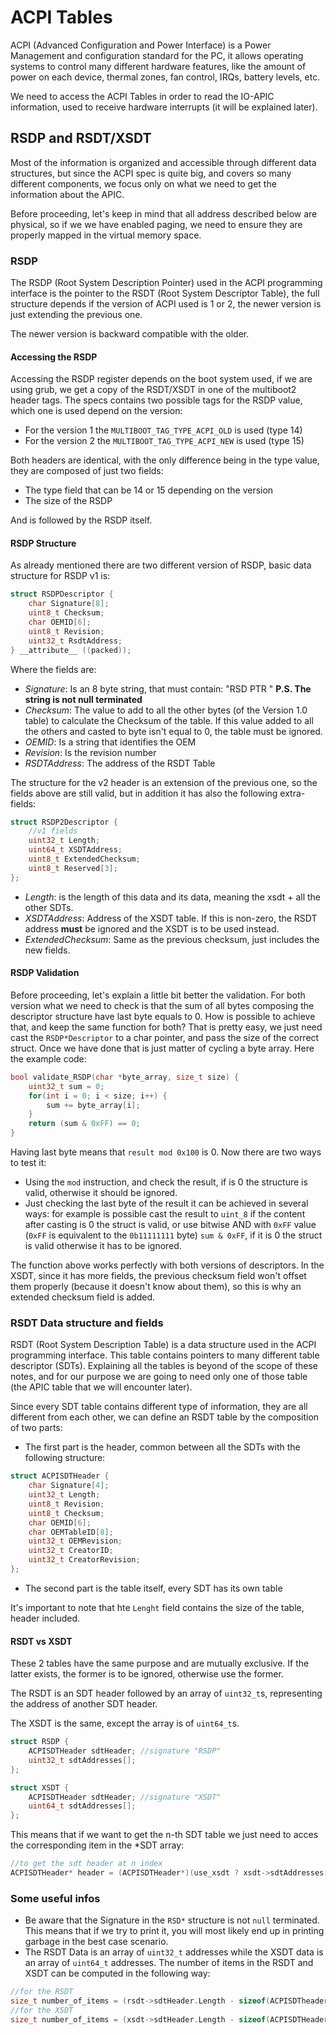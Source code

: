 # ACPI Tables

ACPI (Advanced Configuration and Power Interface) is a Power Management and configuration standard for the PC, it allows operating systems to control many different hardware features, like the amount of power on each device, thermal zones, fan control, IRQs, battery levels, etc.

We need to access the ACPI Tables in order to read the IO-APIC information, used to receive hardware interrupts (it will be explained later).

## RSDP and RSDT/XSDT

Most of the information is organized and accessible through different data structures, but since the ACPI spec is quite big, and covers so many different components, we focus only on what we need to get the information about the APIC.

Before proceeding, let's keep in mind that all address described below are physical, so if we we have enabled paging, we need to ensure they are properly mapped in the virtual memory space.

### RSDP

The RSDP (Root System Description Pointer) used in the ACPI programming interface is the pointer to the RSDT (Root System Descriptor Table), the full structure depends if the version of ACPI used is 1 or 2, the newer version is just extending the previous one.

The newer version is backward compatible with the older.

#### Accessing the RSDP

Accessing the RSDP register depends on the boot system used, if we are using grub, we get a copy of the RSDT/XSDT in one of the multiboot2 header tags. The specs contains two possible tags for the RSDP value, which one is used depend on the version:

* For the version 1 the `MULTIBOOT_TAG_TYPE_ACPI_OLD` is used (type 14)
* For the version 2 the `MULTIBOOT_TAG_TYPE_ACPI_NEW` is used (type 15)

Both headers are identical, with the only difference being in the type value, they are composed of just two fields:

* The type field that can be 14 or 15 depending on the version
* The size of the RSDP

And is followed by the RSDP itself.

#### RSDP Structure

As already mentioned there are two different version of RSDP, basic data structure for RSDP v1 is:

```c
struct RSDPDescriptor {
    char Signature[8];
    uint8_t Checksum;
    char OEMID[6];
    uint8_t Revision;
    uint32_t RsdtAddress;
} __attribute__ ((packed));
```

Where the fields are:

* *Signature*: Is an 8 byte string, that must contain: "RSD PTR " **P.S. The string is not null terminated**
* *Checksum*: The value to add to all the other bytes (of the Version 1.0 table) to calculate the Checksum of the table. If this value added to all the others and casted to byte isn't equal to 0, the table must be ignored.
* *OEMID*: Is a string that identifies the OEM
* *Revision*: Is the revision number
* *RSDTAddress*: The address of the RSDT Table

The structure for the v2 header is an extension of the previous one, so the fields above are still valid, but in addition it has also the following extra-fields:

```c
struct RSDP2Descriptor {
    //v1 fields
    uint32_t Length;
    uint64_t XSDTAddress;
    uint8_t ExtendedChecksum;
    uint8_t Reserved[3];
};
```

* *Length*: is the length of this data and its data, meaning the xsdt + all the other SDTs.
* *XSDTAddress*: Address of the XSDT table. If this is non-zero, the RSDT address **must** be ignored and the XSDT is to be used instead.
* *ExtendedChecksum*: Same as the previous checksum, just includes the new fields.

#### RSDP Validation

Before proceeding, let's explain a little bit better the validation. For both version what we need to check is that the sum of all bytes composing the descriptor structure have last byte equals to 0. How is possible to achieve that, and keep the same function for both? That is pretty easy, we just need cast the `RSDP*Descriptor` to a char pointer, and pass the size of the correct struct. Once we have done that is just matter of cycling a byte array. Here the example code:

```c
bool validate_RSDP(char *byte_array, size_t size) {
    uint32_t sum = 0;
    for(int i = 0; i < size; i++) {
        sum += byte_array[i];
    }
    return (sum & 0xFF) == 0;
}
```

Having last byte means that `result mod 0x100` is 0. Now there are two ways to test it:

* Using the `mod` instruction, and check the result, if is 0 the structure is valid, otherwise it should be ignored.
* Just checking the last byte of the result it can be achieved in several ways: for example is possible  cast the result to `uint_8` if the content after casting is 0 the struct is valid, or use bitwise AND with `0xFF` value (`0xFF` is equivalent to the `0b11111111` byte) `sum & 0xFF`, if it is 0 the struct is valid otherwise it has to be ignored.

The function above works perfectly with both versions of descriptors.
In the XSDT, since it has more fields, the previous checksum field won't offset them properly (because it doesn't know about them), so this is why an extended checksum field is added.

### RSDT Data structure and fields

RSDT (Root System Description Table) is a data structure used in the ACPI programming interface. This table contains pointers to many different table descriptor (SDTs). Explaining all the tables is beyond of the scope of these notes, and for our purpose we are going to need only one of those table (the APIC table that we will encounter later).

Since every SDT table contains different type of information, they are all different from each other, we can define an RSDT table by the composition of two parts:

* The first part is the header, common between all the SDTs with the following structure:

```c
struct ACPISDTHeader {
    char Signature[4];
    uint32_t Length;
    uint8_t Revision;
    uint8_t Checksum;
    char OEMID[6];
    char OEMTableID[8];
    uint32_t OEMRevision;
    uint32_t CreatorID;
    uint32_t CreatorRevision;
};
```
* The second part is the table itself, every SDT has its own table

It's important to note that hte `Lenght` field contains the size of the table, header included. 

#### RSDT vs XSDT

These 2 tables have the same purpose and are mutually exclusive. If the latter exists, the former is to be ignored, otherwise use the former.

The RSDT is an SDT header followed by an array of `uint32_t`s, representing the address of another SDT header.

The XSDT is the same, except the array is of `uint64_t`s.

```c
struct RSDP {
    ACPISDTHeader sdtHeader; //signature "RSDP"
    uint32_t sdtAddresses[];
};

struct XSDT {
    ACPISDTHeader sdtHeader; //signature "XSDT"
    uint64_t sdtAddresses[];
};
```

This means that if we want to get the n-th SDT table we just need to acces the corresponding item in the *SDT array:

```c
//to get the sdt header at n index
ACPISDTHeader* header = (ACPISDTHeader*)(use_xsdt ? xsdt->sdtAddresses[n] : (uint64_t)rsdt->sdtAddresses[n]);
```

### Some useful infos

*  Be aware that the Signature in the `RSD*`  structure is not `null` terminated. This means that if we try to print it, you will most likely end up in printing garbage in the best case scenario.
*  The RSDT Data is an array of `uint32_t` addresses while the XSDT data is an array of `uint64_t` addresses. The number of items in the RSDT and XSDT can be computed in the following way:

```c
//for the RSDT
size_t number_of_items = (rsdt->sdtHeader.Length - sizeof(ACPISDTheader)) / 4;
//for the XSDT
size_t number_of_items = (xsdt->sdtHeader.Length - sizeof(ACPISDTHeader)) / 8;
```
